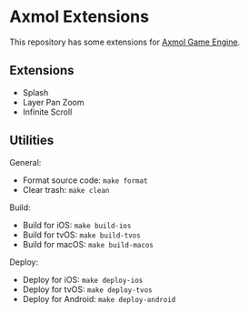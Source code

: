 # Axmol Extensions

This repository has some extensions for [Axmol Game Engine](https://github.com/axmolengine/axmol).

## Extensions

- Splash
- Layer Pan Zoom
- Infinite Scroll

## Utilities

General:

- Format source code: `make format`
- Clear trash: `make clean`

Build:

- Build for iOS: `make build-ios`
- Build for tvOS: `make build-tvos`
- Build for macOS: `make build-macos`

Deploy:

- Deploy for iOS: `make deploy-ios`
- Deploy for tvOS: `make deploy-tvos`
- Deploy for Android: `make deploy-android`
